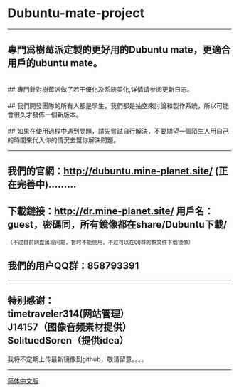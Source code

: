 # Dubuntu-mate-project
---
## 專門爲樹莓派定製的更好用的Dubuntu mate，更適合用戶的ubuntu mate。<br>
<br>
## 專門針對樹莓派做了若干優化及系統美化,详情请参阅更新日志。<br>
<br>
## 我們開發團隊的所有人都是學生，我們都是抽空來討論和製作系統，所以可能會很久才發佈一個新版本。<br>
<br>
## 如果在使用過程中遇到問題，請先嘗試自行解決，不要期望一個陌生人用自己的時間來代入你的情況去幫你解決問題。<br>

---
## 我們的官網：http://dubuntu.mine-planet.site/ (正在完善中).........<br>
## 下載鏈接：http://dr.mine-planet.site/ 用戶名：guest，密碼同，所有鏡像都在share/Dubuntu下載/<br>
    （不过目前网盘出现问题，暂时不能使用，不过可以在QQ群的群文件下载镜像）
## 我們的用户QQ群：858793391

---
特别感谢：<br>
timetraveler314(网站管理）<br>
J14157（图像音频素材提供）<br>
SolituedSoren（提供idea）<br>
---
我将不定期上传最新镜像到github，敬请留意。。。。<br>

----
[简体中文版](https://github.com/Doesnt0/Dubuntu-project/blob/master/README%EF%BC%88Simplified%20Chinese%EF%BC%89.md)<br>

